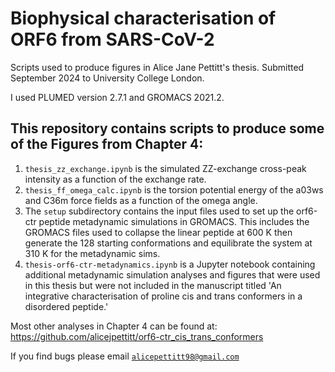 # Biophysical characterisation of ORF6 from SARS-CoV-2 

Scripts used to produce figures in Alice Jane Pettitt's thesis. Submitted September 2024 to University College London. 

I used PLUMED version 2.7.1 and GROMACS 2021.2. 

## This repository contains scripts to produce some of the Figures from Chapter 4:
1. `thesis_zz_exchange.ipynb` is the simulated ZZ-exchange cross-peak intensity as a function of the exchange rate.
2. `thesis_ff_omega_calc.ipynb` is the torsion potential energy of the a03ws and C36m force fields as a function of the omega angle. 
3. The `setup` subdirectory contains the input files used to set up the orf6-ctr peptide metadynamic simulations in GROMACS. This includes the GROMACS files used to collapse the linear peptide at 600 K then generate the 128 starting conformations and equilibrate the system at 310 K for the metadynamic sims. 
4. `thesis-orf6-ctr-metadynamics.ipynb` is a Jupyter notebook containing additional metadynamic simulation analyses and figures that were used in this thesis but were not included in the manuscript titled 'An integrative characterisation of proline cis and trans conformers in a disordered peptide.'

Most other analyses in Chapter 4 can be found at: https://github.com/alicejpettitt/orf6-ctr_cis_trans_conformers 

If you find bugs please email [`alicepettitt98@gmail.com`](alicepettitt98@gmail.com)

